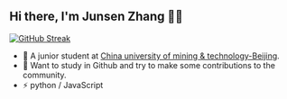 ## Hi there, I'm Junsen Zhang 👋😁
[![GitHub Streak](https://github-readme-streak-stats.herokuapp.com/?user=uprightbroccoli)](https://git.io/streak-stats)
-  🏫 A junior student at [China university of mining & technology-Beijing](https://english.cumtb.edu.cn).
-  🔭 Want to study in Github and try to make some contributions to the community.
-  ⚡ python / JavaScript
